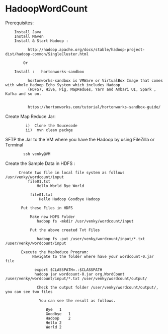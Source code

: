 # HadoopWordCount

Prerequisites: 

        Install Java
        Install Maven
        Install & Start Hadoop :

              http://hadoop.apache.org/docs/stable/hadoop-project-dist/hadoop-common/SingleCluster.html

            Or 

        Install :   hortonworks-sandbox

              hortonworks-sandbox is VMWare or VirtualBox Image that comes with whole Hadoop Echo System which includes Hadoop  
              (HDFS), Hive, Pig, MapRedues, Yarn and Ambari UI, Spark , Kafka and so on.
              
             
              https://hortonworks.com/tutorial/hortonworks-sandbox-guide/
      
 
 Create Map Reduce Jar:
 
             i)  Clone the Soucecode
             ii)  mvn clean packge

 SFTP the Jar to the VM where you have the Hadoop by using FileZilla or Terminal
 
            ssh venky@VM 
            
  Create the Sample Data in HDFS :
          
          Create two file in local file system as follows /usr/venky/wordcount/input
              file01.txt 
                  Hello World Bye World 
                  
               file01.txt    
                   Hello Hadoop Goodbye Hadoop
           
           Put these Files in HDFS
           
               Make new HDFS Folder
                  hadoop fs -mkdir /usr/venky/wordcount/input
               
               Put the above created Txt Files
               
                  hadoop fs -put /user/venky/wordcount/input/*.txt /user/venky/wordcount/input
               
           Execute the MapReduce Program:
                Navigate to the folder where have your wordcount-0.jar file
                
                 export $CLASSPATH=.:$CLASSPATH   
                 hadoop jar wordcount-0.jar org.WordCount /user/venky/wordcount/input/*.txt /user/venky/wordcount/output/
           
                  Check the output folder /user/venky/wordcount/output/, you can see two files 
                 
                   You can see the result as follows.
                   
                      Bye	1
                      Goodbye	1
                      Hadoop	2
                      Hello	2
                      World	2


           
           
           
           
           
           
           
           
               
               
               
               
               
               
               
               
               
               
               
     
    
  
